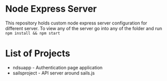 # Node Express Server
This repository holds custom node express server configuration for different server. To view any of the server go into any of the folder and run `npm install && npm start`

# List of Projects
- ndsuapp - Authentication page application
- sailsproject - API server around sails.js 
